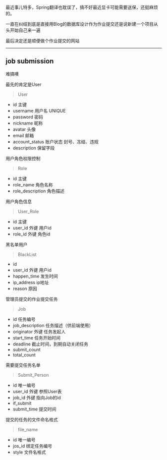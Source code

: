 最近事儿特多，Spring翻译也耽误了，搞不好最近显卡可能需要送保，还挺麻烦的。

一直在纠结到底是直接用Blog的数据库设计作为作业提交还是说新建一个项目从头开始自己来一遍

最后决定还是顺便做个作业提交的网站

---
## job submission

难搞噢

最先的肯定是User
> User
- id 主键
- username 用户名 UNIQUE
- password 密码
- nickname 昵称
- avatar 头像
- email 邮箱
- account_status 账户状态 封号、冻结、违规
- description 保留字段

用户角色权限控制
> Role
- id 主键
- role_name 角色名称
- role_description 角色描述

用户角色信息
> User_Role
- id 主键
- user_id 外键 用户id
- role_id 外键 角色id

黑名单用户
> BlackList
- id
- user_id 外键 用户id
- happen_time 发生时间
- ip_address ip地址
- reason 原因

管理员提交的作业提交任务
> Job
- id 任务编号
- job_description 任务描述（供前端使用）
- originator 外键 任务发起人
- start_time 任务开始时间
- deadline 截止时间，到期自动关闭任务
- submit_count
- total_count

需要提交任务名单
> Submit_Person
- id 唯一编号
- user_id 外键 参照User表
- job_id 外键 指向Job的id
- if_submit
- submit_time 提交时间

提交的任务的文件命名格式
> file_name
- id 唯一编号
- jos_id 绑定任务编号
- style 文件名格式